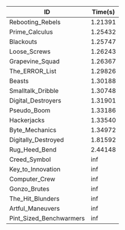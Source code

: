 |ID|Time(s)|
|-|-|
|Rebooting_Rebels|1.21391|
|Prime_Calculus|1.25432|
|Blackouts|1.25747|
|Loose_Screws|1.26243|
|Grapevine_Squad|1.26367|
|The_ERROR_List|1.29826|
|Beasts|1.30188|
|Smalltalk_Dribble|1.30748|
|Digital_Destroyers|1.31901|
|Pseudo_Boom|1.33186|
|Hackerjacks|1.33540|
|Byte_Mechanics|1.34972|
|Digitally_Destroyed|1.81592|
|Rug_Heed_Bend|2.44148|
|Creed_Symbol|inf|
|Key_to_Innovation|inf|
|Computer_Crew|inf|
|Gonzo_Brutes|inf|
|The_Hit_Blunders|inf|
|Artful_Maneuvers|inf|
|Pint_Sized_Benchwarmers|inf|
